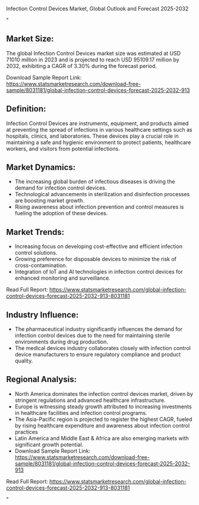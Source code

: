Infection Control Devices Market, Global Outlook and Forecast 2025-2032

"<h2>Market Size:</h2>
<p>The global Infection Control Devices market size was estimated at USD 71010 million in 2023 and is projected to reach USD 95109.17 million by 2032, exhibiting a CAGR of 3.30% during the forecast period.</p>
<p>Download Sample Report Link: <a href='https://www.statsmarketresearch.com/download-free-sample/8031181/global-infection-control-devices-forecast-2025-2032-913'>https://www.statsmarketresearch.com/download-free-sample/8031181/global-infection-control-devices-forecast-2025-2032-913</a></p>

<h2>Definition:</h2>
<p>Infection Control Devices are instruments, equipment, and products aimed at preventing the spread of infections in various healthcare settings such as hospitals, clinics, and laboratories. These devices play a crucial role in maintaining a safe and hygienic environment to protect patients, healthcare workers, and visitors from potential infections.</p>

<h2>Market Dynamics:</h2>
<ul>
  <li>The increasing global burden of infectious diseases is driving the demand for infection control devices.</li>
  <li>Technological advancements in sterilization and disinfection processes are boosting market growth.</li>
  <li>Rising awareness about infection prevention and control measures is fueling the adoption of these devices.</li>
</ul>

<h2>Market Trends:</h2>
<ul>
  <li>Increasing focus on developing cost-effective and efficient infection control solutions.</li>
  <li>Growing preference for disposable devices to minimize the risk of cross-contamination.</li>
  <li>Integration of IoT and AI technologies in infection control devices for enhanced monitoring and surveillance.</li>
</ul>
<p>Read Full Report: <a href='https://www.statsmarketresearch.com/global-infection-control-devices-forecast-2025-2032-913-8031181'>https://www.statsmarketresearch.com/global-infection-control-devices-forecast-2025-2032-913-8031181</a></p>

<h2>Industry Influence:</h2>
<ul>
  <li>The pharmaceutical industry significantly influences the demand for infection control devices due to the need for maintaining sterile environments during drug production.</li>
  <li>The medical devices industry collaborates closely with infection control device manufacturers to ensure regulatory compliance and product quality.</li>
</ul>

<h2>Regional Analysis:</h2>
<ul>
  <li>North America dominates the infection control devices market, driven by stringent regulations and advanced healthcare infrastructure.</li>
  <li>Europe is witnessing steady growth attributed to increasing investments in healthcare facilities and infection control programs.</li>
  <li>The Asia-Pacific region is projected to register the highest CAGR, fueled by rising healthcare expenditure and awareness about infection control practices</li>
  <li>Latin America and Middle East & Africa are also emerging markets with significant growth potential.</li>
  <li>Download Sample Report Link: <a href='https://www.statsmarketresearch.com/download-free-sample/8031181/global-infection-control-devices-forecast-2025-2032-913'>https://www.statsmarketresearch.com/download-free-sample/8031181/global-infection-control-devices-forecast-2025-2032-913</a></li>
</ul>

<p>Read Full Report: <a href='https://www.statsmarketresearch.com/global-infection-control-devices-forecast-2025-2032-913-8031181'>https://www.statsmarketresearch.com/global-infection-control-devices-forecast-2025-2032-913-8031181</a></p>"
